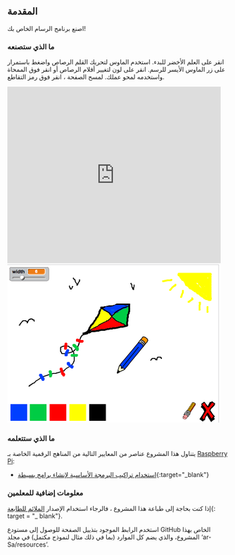 ## المقدمة

اصنع برنامج الرسام الخاص بك!

### ما الذي ستصنعه

انقر على العلم الأخضر للبدء. استخدم الماوس لتحريك القلم الرصاص واضغط باستمرار على زر الماوس الأيسر للرسم. انقر على لون لتغيير أقلام الرصاص أو انقر فوق الممحاة واستخدمه لمحو عملك. لمسح الصفحة ، انقر فوق رمز التقاطع.

<div class="scratch-preview">
  <iframe allowtransparency="true" width="485" height="402" src="https://scratch.mit.edu/projects/embed/63473366/?autostart=false" frameborder="0"></iframe>
  <img src="images/paint-final.png">
</div>

### ما الذي ستتعلمه

يتناول هذا المشروع عناصر من المعايير التالية من المناهج الرقمية الخاصة بـ [Raspberry Pi](http://rpf.io/curriculum):

+ [استخدام تراكيب البرمجة الأساسية لإنشاء برامج بسيطة](https://www.raspberrypi.org/curriculum/programming/builder){:target="_blank"}

### معلومات إضافية للمعلمين

إذا كنت بحاجة إلى طباعة هذا المشروع ، فالرجاء استخدام الإصدار [الملائم للطابعة](https://projects.raspberrypi.org/en/projects/paint-box/print){: target = "_ blank"}.

استخدم الرابط الموجود بتذييل الصفحة للوصول إلى مستودع GitHub الخاص بهذا المشروع، والذي يضم كل الموارد (بما في ذلك مثال لنموذج مكتمل) في مجلد ‘ar-Sa/resources’.